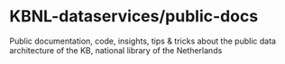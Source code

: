 # KBNL-dataservices/public-docs

Public documentation, code, insights, tips & tricks about the public data architecture of the KB, national library of the Netherlands 
